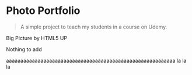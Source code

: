 # Photo Portfolio

> A simple project to teach my students in a course on Udemy.

Big Picture by HTML5 UP

Nothing to add


aaaaaaaaaaaaaaaaaaaaaaaaaaaaaaaaaaaaaaaaaaaaaaaaaaaaaaaaaaa la la la
